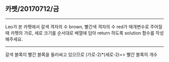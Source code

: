 ## 카펫/20170712/금

-------------------------------------------

Leo가 본 카펫에서 갈색 격자의 수 brown, 빨간색 격자의 수 red가 매개변수로 주어질 때 카펫의 가로, 세로 크기를 순서대로 배열에 담아 return 하도록 solution 함수를 작성해주세요.

-------------------------------------------

갈색 블록이 빨간 블록을 둘러싸고 있으므로 
(가로-2)*(세로-2)=> 빨간 블록의 개수